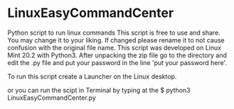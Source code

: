 # LinuxEasyCommandCenter
Python script to run linux commands
This script is free to use and share. You may change it to your liking.
If changed please rename it to not cause confusion with the original file name.
This script was developed on Linux Mint 20.2 with Python3.
After unpacking the zip file go to the directory and edit the .py
file and put your password in the line 'put your password here'.

To run this script create a Launcher on the Linux desktop.

or you can run the scipt in Terminal by typing at the $ python3 LinuxEasyCommandCenter.py
